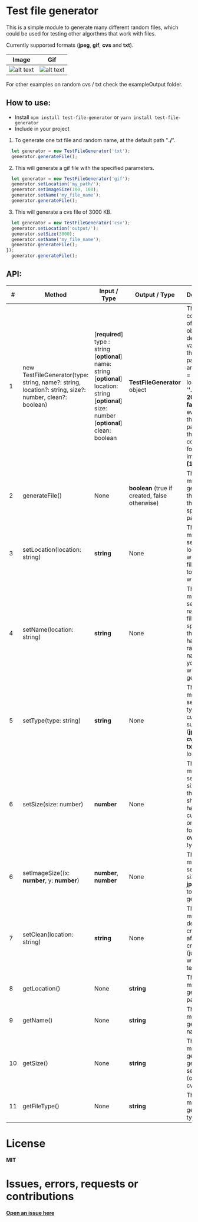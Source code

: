 # Test file generator

This is a simple module to generate many different random files, which could be used for testing other algorthms that work with files. 

Currently supported formats (**jpeg**, **gif**, **cvs** and **txt**).

|  Image  | Gif | 
| --------- | --------- | 
![alt text](https://github.com/pacmax2/test-file-generator/blob/main/exampleOutput/dsfuiak7qg9.png?raw=true) | ![alt text](https://github.com/pacmax2/test-file-generator/blob/main/exampleOutput/9v4qvs9619i.gif?raw=true)

For other examples on random cvs / txt check the exampleOutput folder.

##  How to use:

* Install ```npm install test-file-generator``` or ```yarn install test-file-generator```
* Include in your project 

1. To generate one txt file and random name, at the default path "**./**". 
```typescript
  let generator = new TestFileGenerator('txt');
  generator.generateFile();
```
  2. This will generate a gif file with the specified parameters.
```typescript
  let generator = new TestFileGenerator('gif');
  generator.setLocation('my_path/');
  generator.setImageSize(100, 100);
  generator.setName('my_file_name');
  generator.generateFile();
```
  3. This will generate a cvs file of 3000 KB.
```typescript
  let generator = new TestFileGenerator('csv');
  generator.setLocation('output/');
  generator.setSize(3000);
  generator.setName('my_file_name');
  generator.generateFile();
});
  generator.generateFile();
```

## API: 
|  #  | Method | Input / Type | Output / Type | Description
|-----|---------------- | --------------- | --------------- | --------------- |
1 |  new TestFileGenerator(type: string, name?: string, location?: string, size?: number, clean?: boolean) | [**required**] type : string <br> [**optional**] name: string <br> [**optional**] location: string <br> [**optional**] size: number <br> [**optional**] clean: boolean  | **TestFileGenerator** object | The constructor of the object. The default values for the optional parameters are: (name = **'random'**, location = '**'./'**', size = **20**, clean = **false**), and even though not passed in the constructor for the images is **(100, 100)**.|
2 |  generateFile() | None | **boolean** (true if created, false otherwise) | This method generates the file with the specified parameters. |
3 |  setLocation(location: string)  | **string** | None | This method sets the location on which the file is going to be written. |
4 |  setName(location: string)  | **string** | None | This method sets the name of the file. If not specified the file will have a random name which you canget with getName(). |
5 |  setType(type: string)  | **string** | None | This method sets the file type, currently supported (**jpeg**, **gif**, **cvs** and **txt**), lowercased. |
6 |  setSize(size: number)  | **number** | None | This method sets the size that the file should have, currently only works for **txt** and **cvs** file types. |
6 |  setImageSize((x: **number**, y: **number**)  | **number**, **number** | None | This method sets the size of the **jpeg** or **gif** to be generated. |
7 |  setClean(location: string)  | **string** | None | This method deletes the created file after creation (just for writing unit tests). |
8 |  getLocation()  | None | **string** | This method gets the file path. |
9 |  getName()  | None | **string** | This method gets the file name. |
10 |  getSize()  | None | **string** | This method gets the file generation setted size (only for cvs/txt). |
11 |  getFileType()  | None | **string** | This method gets the file type. |

# License
**MIT**

# Issues, errors, requests or contributions
[**Open an issue here**](https://github.com/pacmax2/file-generator/issues)
